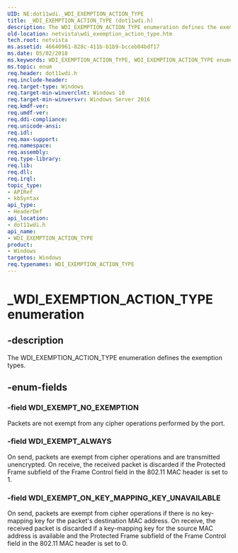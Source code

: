 ```yaml
---
UID: NE:dot11wdi._WDI_EXEMPTION_ACTION_TYPE
title: _WDI_EXEMPTION_ACTION_TYPE (dot11wdi.h)
description: The WDI_EXEMPTION_ACTION_TYPE enumeration defines the exemption types.
old-location: netvista\wdi_exemption_action_type.htm
tech.root: netvista
ms.assetid: 46640961-828c-411b-b1b9-bcceb04bdf17
ms.date: 05/02/2018
ms.keywords: WDI_EXEMPTION_ACTION_TYPE, WDI_EXEMPTION_ACTION_TYPE enumeration [Network Drivers Starting with Windows Vista], WDI_EXEMPT_ALWAYS, WDI_EXEMPT_NO_EXEMPTION, WDI_EXEMPT_ON_KEY_MAPPING_KEY_UNAVAILABLE, _WDI_EXEMPTION_ACTION_TYPE, dot11wdi/WDI_EXEMPTION_ACTION_TYPE, dot11wdi/WDI_EXEMPT_ALWAYS, dot11wdi/WDI_EXEMPT_NO_EXEMPTION, dot11wdi/WDI_EXEMPT_ON_KEY_MAPPING_KEY_UNAVAILABLE, netvista.wdi_exemption_action_type, netvista.wifi_exemption_action_type
ms.topic: enum
req.header: dot11wdi.h
req.include-header: 
req.target-type: Windows
req.target-min-winverclnt: Windows 10
req.target-min-winversvr: Windows Server 2016
req.kmdf-ver: 
req.umdf-ver: 
req.ddi-compliance: 
req.unicode-ansi: 
req.idl: 
req.max-support: 
req.namespace: 
req.assembly: 
req.type-library: 
req.lib: 
req.dll: 
req.irql: 
topic_type:
- APIRef
- kbSyntax
api_type:
- HeaderDef
api_location:
- dot11wdi.h
api_name:
- WDI_EXEMPTION_ACTION_TYPE
product:
- Windows
targetos: Windows
req.typenames: WDI_EXEMPTION_ACTION_TYPE
---
```


# _WDI_EXEMPTION_ACTION_TYPE enumeration


## -description


The WDI_EXEMPTION_ACTION_TYPE enumeration defines the exemption types.


## -enum-fields




### -field WDI_EXEMPT_NO_EXEMPTION

Packets are not exempt from any cipher operations performed by the port.


### -field WDI_EXEMPT_ALWAYS

On send, packets are exempt from cipher operations and are transmitted unencrypted. On receive, the received packet is discarded if the Protected Frame subfield of the Frame Control field in the 802.11 MAC header is set to 1.


### -field WDI_EXEMPT_ON_KEY_MAPPING_KEY_UNAVAILABLE

On send, packets are exempt from cipher operations if there is no key-mapping key for the packet's destination MAC address. On receive, the received packet is discarded if a key-mapping key for the source MAC address is available and the Protected Frame subfield of the Frame Control field in the 802.11 MAC header is set to 0.

